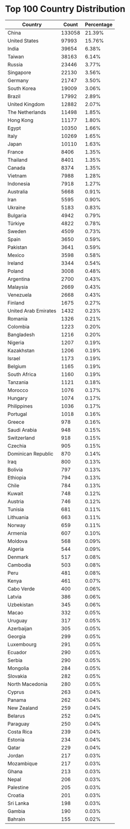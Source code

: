 # Top 100 Country Distribution
| Country | Count | Percentage |
|----|----|----|
| China | 133058 | 21.39% |
| United States | 97993 | 15.76% |
| India | 39654 | 6.38% |
| Taiwan | 38163 | 6.14% |
| Russia | 23446 | 3.77% |
| Singapore | 22130 | 3.56% |
| Germany | 21747 | 3.50% |
| South Korea | 19009 | 3.06% |
| Brazil | 17992 | 2.89% |
| United Kingdom | 12882 | 2.07% |
| The Netherlands | 11498 | 1.85% |
| Hong Kong | 11177 | 1.80% |
| Egypt | 10350 | 1.66% |
| Italy | 10269 | 1.65% |
| Japan | 10110 | 1.63% |
| France | 8406 | 1.35% |
| Thailand | 8401 | 1.35% |
| Canada | 8374 | 1.35% |
| Vietnam | 7988 | 1.28% |
| Indonesia | 7918 | 1.27% |
| Australia | 5668 | 0.91% |
| Iran | 5595 | 0.90% |
| Ukraine | 5183 | 0.83% |
| Bulgaria | 4942 | 0.79% |
| Türkiye | 4822 | 0.78% |
| Sweden | 4509 | 0.73% |
| Spain | 3650 | 0.59% |
| Pakistan | 3641 | 0.59% |
| Mexico | 3598 | 0.58% |
| Ireland | 3344 | 0.54% |
| Poland | 3008 | 0.48% |
| Argentina | 2700 | 0.43% |
| Malaysia | 2669 | 0.43% |
| Venezuela | 2668 | 0.43% |
| Finland | 1675 | 0.27% |
| United Arab Emirates | 1432 | 0.23% |
| Romania | 1326 | 0.21% |
| Colombia | 1223 | 0.20% |
| Bangladesh | 1216 | 0.20% |
| Nigeria | 1207 | 0.19% |
| Kazakhstan | 1206 | 0.19% |
| Israel | 1173 | 0.19% |
| Belgium | 1165 | 0.19% |
| South Africa | 1160 | 0.19% |
| Tanzania | 1121 | 0.18% |
| Morocco | 1076 | 0.17% |
| Hungary | 1074 | 0.17% |
| Philippines | 1036 | 0.17% |
| Portugal | 1018 | 0.16% |
| Greece | 978 | 0.16% |
| Saudi Arabia | 948 | 0.15% |
| Switzerland | 918 | 0.15% |
| Czechia | 905 | 0.15% |
| Dominican Republic | 870 | 0.14% |
| Iraq | 800 | 0.13% |
| Bolivia | 797 | 0.13% |
| Ethiopia | 794 | 0.13% |
| Chile | 784 | 0.13% |
| Kuwait | 748 | 0.12% |
| Austria | 746 | 0.12% |
| Tunisia | 681 | 0.11% |
| Lithuania | 663 | 0.11% |
| Norway | 659 | 0.11% |
| Armenia | 607 | 0.10% |
| Moldova | 568 | 0.09% |
| Algeria | 544 | 0.09% |
| Denmark | 517 | 0.08% |
| Cambodia | 503 | 0.08% |
| Peru | 481 | 0.08% |
| Kenya | 461 | 0.07% |
| Cabo Verde | 400 | 0.06% |
| Latvia | 386 | 0.06% |
| Uzbekistan | 345 | 0.06% |
| Macao | 332 | 0.05% |
| Uruguay | 317 | 0.05% |
| Azerbaijan | 305 | 0.05% |
| Georgia | 299 | 0.05% |
| Luxembourg | 291 | 0.05% |
| Ecuador | 290 | 0.05% |
| Serbia | 290 | 0.05% |
| Mongolia | 284 | 0.05% |
| Slovakia | 282 | 0.05% |
| North Macedonia | 280 | 0.05% |
| Cyprus | 263 | 0.04% |
| Panama | 262 | 0.04% |
| New Zealand | 259 | 0.04% |
| Belarus | 252 | 0.04% |
| Paraguay | 250 | 0.04% |
| Costa Rica | 239 | 0.04% |
| Estonia | 234 | 0.04% |
| Qatar | 229 | 0.04% |
| Jordan | 217 | 0.03% |
| Mozambique | 217 | 0.03% |
| Ghana | 213 | 0.03% |
| Nepal | 206 | 0.03% |
| Palestine | 205 | 0.03% |
| Croatia | 201 | 0.03% |
| Sri Lanka | 198 | 0.03% |
| Gambia | 190 | 0.03% |
| Bahrain | 155 | 0.02% |
